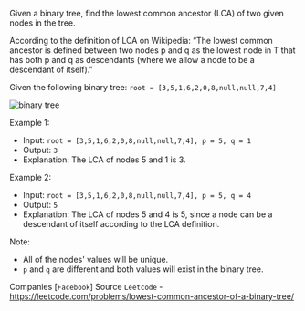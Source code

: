 Given a binary tree, find the lowest common ancestor (LCA) of two given nodes in the tree.

According to the definition of LCA on Wikipedia: “The lowest common ancestor is defined between two nodes p and q as the lowest node in T that has both p and q as descendants (where we allow a node to be a descendant of itself).”

Given the following binary tree:  `root = [3,5,1,6,2,0,8,null,null,7,4]`

![binary tree](https://assets.leetcode.com/uploads/2018/12/14/binarytree.png)

Example 1:

- Input: `root = [3,5,1,6,2,0,8,null,null,7,4], p = 5, q = 1`
- Output: `3`
- Explanation: The LCA of nodes 5 and 1 is 3.

Example 2:

- Input: `root = [3,5,1,6,2,0,8,null,null,7,4], p = 5, q = 4`
- Output: `5`
- Explanation: The LCA of nodes 5 and 4 is 5, since a node can be a descendant of itself according to the LCA definition.
 
Note:

- All of the nodes' values will be unique.
- `p` and `q` are different and both values will exist in the binary tree.

Companies [`Facebook`]
Source `Leetcode` - https://leetcode.com/problems/lowest-common-ancestor-of-a-binary-tree/
